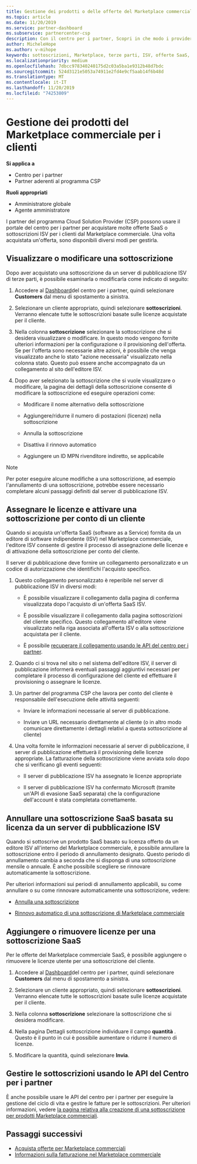 ```yaml
---
title: Gestione dei prodotti o delle offerte del Marketplace commerciale per i clienti | Centro per i partner
ms.topic: article
ms.date: 11/20/2019
ms.service: partner-dashboard
ms.subservice: partnercenter-csp
description: Con il centro per i partner, Scopri in che modo i provider di soluzioni cloud possono gestire diverse offerte ISV di terze parti acquistate per i clienti dal Marketplace commerciale.
author: MicheleHope
ms.author: v-mihope
keywords: sottoscrizioni, Marketplace, terze parti, ISV, offerte SaaS, programma Cloud Solution Provider, gestione di un'offerta, gestione di una sottoscrizione, licenze, annullamento di una sottoscrizione, postazioni, disattivazione del rinnovo automatico, ID indiretto del rivenditore MPN
ms.localizationpriority: medium
ms.openlocfilehash: 7dbcc978340240175d2c03a5ba1e9312b48d7bdc
ms.sourcegitcommit: 524d3121e5053a74911e2fd4e9cf5aab14f6b48d
ms.translationtype: MT
ms.contentlocale: it-IT
ms.lasthandoff: 11/20/2019
ms.locfileid: "74253809"
---
```

# <a name="manage-commercial-marketplace-products-for-your-customers"></a>Gestione dei prodotti del Marketplace commerciale per i clienti

**Si applica a**

- Centro per i partner
- Partner aderenti al programma CSP

**Ruoli appropriati**

- Amministratore globale
- Agente amministratore

I partner del programma Cloud Solution Provider (CSP) possono usare il portale del centro per i partner per acquistare molte offerte SaaS o sottoscrizioni ISV per i clienti dal Marketplace commerciale. Una volta acquistata un'offerta, sono disponibili diversi modi per gestirla.

## <a name="view-or-edit-a-subscription"></a>Visualizzare o modificare una sottoscrizione

Dopo aver acquistato una sottoscrizione da un server di pubblicazione ISV di terze parti, è possibile esaminarla o modificarla come indicato di seguito:

1. Accedere al [Dashboard](https://partner.microsoft.com/dashboard)del centro per i partner, quindi selezionare **Customers** dal menu di spostamento a sinistra.

2. Selezionare un cliente appropriato, quindi selezionare **sottoscrizioni**. Verranno elencate tutte le sottoscrizioni basate sulle licenze acquistate per il cliente.

3. Nella colonna **sottoscrizione** selezionare la sottoscrizione che si desidera visualizzare o modificare. In questo modo vengono fornite ulteriori informazioni per la configurazione o il provisioning dell'offerta. Se per l'offerta sono necessarie altre azioni, è possibile che venga visualizzato anche lo stato "azione necessaria" visualizzato nella colonna stato. Questo può essere anche accompagnato da un collegamento al sito dell'editore ISV.

4. Dopo aver selezionato la sottoscrizione che si vuole visualizzare o modificare, la pagina dei dettagli della sottoscrizione consente di modificare la sottoscrizione ed eseguire operazioni come:

    - Modificare il nome alternativo della sottoscrizione

    - Aggiungere/ridurre il numero di postazioni (licenze) nella sottoscrizione

    - Annulla la sottoscrizione

    - Disattiva il rinnovo automatico

    - Aggiungere un ID MPN rivenditore indiretto, se applicabile

> [!NOTE]
> Per poter eseguire alcune modifiche a una sottoscrizione, ad esempio l'annullamento di una sottoscrizione, potrebbe essere necessario completare alcuni passaggi definiti dal server di pubblicazione ISV.

## <a name="assign-licenses-and-activate-a-subscription-on-behalf-of-a-customer"></a>Assegnare le licenze e attivare una sottoscrizione per conto di un cliente

Quando si acquista un'offerta SaaS (software as a Service) fornita da un editore di software indipendente (ISV) nel Marketplace commerciale, l'editore ISV consente di gestire il processo di assegnazione delle licenze e di attivazione della sottoscrizione per conto del cliente.

Il server di pubblicazione deve fornire un collegamento personalizzato e un codice di autorizzazione che identifichi l'acquisto specifico.

1. Questo collegamento personalizzato è reperibile nel server di pubblicazione ISV in diversi modi:

    - È possibile visualizzare il collegamento dalla pagina di conferma visualizzata dopo l'acquisto di un'offerta SaaS ISV.

    - È possibile visualizzare il collegamento dalla pagina sottoscrizioni del cliente specifico. Questo collegamento all'editore viene visualizzato nella riga associata all'offerta ISV o alla sottoscrizione acquistata per il cliente.

    - È possibile [recuperare il collegamento usando le API del centro per i partner](https://docs.microsoft.com/partner-center/develop/get-activation-link-by-order-line-item).

2. Quando ci si trova nel sito o nel sistema dell'editore ISV, il server di pubblicazione informerà eventuali passaggi aggiuntivi necessari per completare il processo di configurazione del cliente ed effettuare il provisioning o assegnare le licenze.

3. Un partner del programma CSP che lavora per conto del cliente è responsabile dell'esecuzione delle attività seguenti:

    - Inviare le informazioni necessarie al server di pubblicazione.

    - Inviare un URL necessario direttamente al cliente (o in altro modo comunicare direttamente i dettagli relativi a questa sottoscrizione al cliente)

4. Una volta fornite le informazioni necessarie al server di pubblicazione, il server di pubblicazione effettuerà il provisioning delle licenze appropriate. La fatturazione della sottoscrizione viene avviata solo dopo che si verificano gli eventi seguenti:

    - Il server di pubblicazione ISV ha assegnato le licenze appropriate

    - Il server di pubblicazione ISV ha confermato Microsoft (tramite un'API di evasione SaaS separata) che la configurazione dell'account è stata completata correttamente.

## <a name="cancel-a-license-based-saas-subscription-from-an-isv-publisher"></a>Annullare una sottoscrizione SaaS basata su licenza da un server di pubblicazione ISV

Quando si sottoscrive un prodotto SaaS basato su licenza offerto da un editore ISV all'interno del Marketplace commerciale, è possibile annullare la sottoscrizione entro il periodo di annullamento designato. Questo periodo di annullamento cambia a seconda che si disponga di una sottoscrizione mensile o annuale. È anche possibile scegliere se rinnovare automaticamente la sottoscrizione.

Per ulteriori informazioni sui periodi di annullamento applicabili, su come annullare o su come rinnovare automaticamente una sottoscrizione, vedere:

- [Annulla una sottoscrizione](create-a-new-subscription.md#cancel-a-subscription)

- [Rinnovo automatico di una sottoscrizione di Marketplace commerciale](create-a-new-subscription.md#choose-whether-to-automatically-renew-a-commercial-marketplace-subscription)

## <a name="add-or-remove-licenses-for-a-saas-subscription"></a>Aggiungere o rimuovere licenze per una sottoscrizione SaaS

Per le offerte del Marketplace commerciale SaaS, è possibile aggiungere o rimuovere le licenze utente per una sottoscrizione del cliente.

1. Accedere al [Dashboard](https://partner.microsoft.com/dashboard)del centro per i partner, quindi selezionare **Customers** dal menu di spostamento a sinistra.

2. Selezionare un cliente appropriato, quindi selezionare **sottoscrizioni**. Verranno elencate tutte le sottoscrizioni basate sulle licenze acquistate per il cliente.

3. Nella colonna **sottoscrizione** selezionare la sottoscrizione che si desidera modificare.

4. Nella pagina Dettagli sottoscrizione individuare il campo **quantità** . Questo è il punto in cui è possibile aumentare o ridurre il numero di licenze.

5. Modificare la quantità, quindi selezionare **Invia**.

## <a name="manage-subscriptions-using-partner-center-apis"></a>Gestire le sottoscrizioni usando le API del Centro per i partner

È anche possibile usare le API del centro per i partner per eseguire la gestione del ciclo di vita e gestire le fatture per le sottoscrizioni. Per ulteriori informazioni, vedere [la pagina relativa alla creazione di una sottoscrizione per prodotti Marketplace commerciali](https://docs.microsoft.com/partner-center/develop/create-subscription-azure-marketplace-products).

## <a name="next-steps"></a>Passaggi successivi

- [Acquista offerte per Marketplace commerciali](csp-commercial-marketplace-purchase.md)
- [Informazioni sulla fatturazione nel Marketplace commerciale](csp-commercial-marketplace-billing.md)